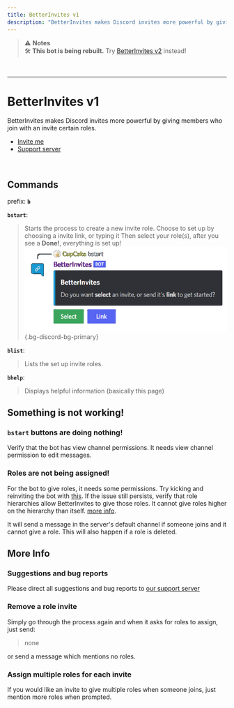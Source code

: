 ```yaml
---
title: BetterInvites v1
description: "BetterInvites makes Discord invites more powerful by giving members who join with an invite certain roles"
---
```


> ⚠️ **Notes**
> <br>
> 🛠️ **This bot is being rebuilt.** Try [BetterInvites v2](https://thymedev.github.io/docs/betterinvites) instead!

<br />

<hr />

# BetterInvites v1

<div class="text-xl">BetterInvites makes Discord invites more powerful by giving members who join with an invite certain roles.</div>

- [Invite me](https://thymedev.github.io/invite/betterinvites/v1)
- [Support server](https://thymedev.github.io/discord.html)

<br />

## Commands
prefix: **`b`**

**`bstart`**: 
>Starts the process to create a new invite role.
>Choose to set up by choosing a invite link, or typing it
>Then select your role(s), after you see a **Done!**, everything is set up!
![Image of /bstart command, with "Select" and "Link" buttons below](/media/BetterInvites_bstart.png){.bg-discord-bg-primary}

**`blist`**:
>Lists the set up invite roles.

**`bhelp`**:
>Displays helpful information (basically this page)

## Something is not working!
### `bstart` buttons are doing nothing!
Verify that the bot has view channel permissions. It needs view channel permission to edit messages.

### Roles are not being assigned!
For the bot to give roles, it needs some permissions. Try kicking and reinviting the bot with [this](https://thymedev.github.io/invite/betterinvites-old).
If the issue still persists, verify that role hierarchies allow BetterInvites to give those roles. It cannot give roles higher on the hierarchy than itself. [more info](https://support.discord.com/hc/en-us/articles/214836687-Role-Management-101).

It will send a message in the server's default channel if someone joins and it cannot give a role.
This will also happen if a role is deleted.

## More Info
### Suggestions and bug reports
Please direct all suggestions and bug reports to [our support server](https://thymedev.github.io/discord.html)

### Remove a role invite
Simply go through the process again and when it asks for roles to assign, just send:
>none

or send a message which mentions no roles.

### Assign multiple roles for each invite
If you would like an invite to give multiple roles when someone joins, just mention more roles when prompted.
